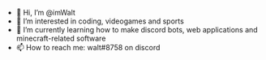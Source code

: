 - 👋 Hi, I’m @imWalt
- 👀 I’m interested in coding, videogames and sports
- 🌱 I’m currently learning how to make discord bots, web applications and minecraft-related software
- 📫 How to reach me: walt#8758 on discord

